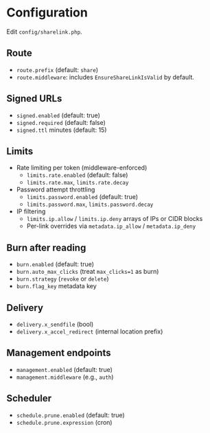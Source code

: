 # Configuration

Edit `config/sharelink.php`.

## Route
- `route.prefix` (default: `share`)
- `route.middleware`: includes `EnsureShareLinkIsValid` by default.

## Signed URLs
- `signed.enabled` (default: true)
- `signed.required` (default: false)
- `signed.ttl` minutes (default: 15)

## Limits
- Rate limiting per token (middleware-enforced)
  - `limits.rate.enabled` (default: false)
  - `limits.rate.max`, `limits.rate.decay`
- Password attempt throttling
  - `limits.password.enabled` (default: true)
  - `limits.password.max`, `limits.password.decay`
- IP filtering
  - `limits.ip.allow` / `limits.ip.deny` arrays of IPs or CIDR blocks
  - Per-link overrides via `metadata.ip_allow` / `metadata.ip_deny`

## Burn after reading
- `burn.enabled` (default: true)
- `burn.auto_max_clicks` (treat `max_clicks=1` as burn)
- `burn.strategy` (`revoke` or `delete`)
- `burn.flag_key` metadata key

## Delivery
- `delivery.x_sendfile` (bool)
- `delivery.x_accel_redirect` (internal location prefix)

## Management endpoints
- `management.enabled` (default: true)
- `management.middleware` (e.g., `auth`)

## Scheduler
- `schedule.prune.enabled` (default: true)
- `schedule.prune.expression` (cron)

